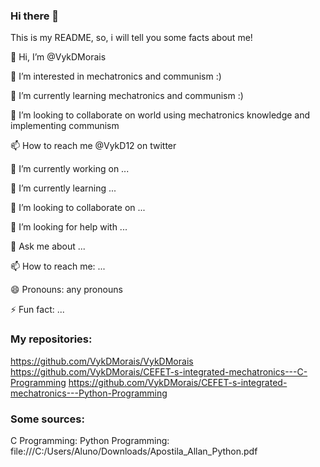 ### Hi there 👋

This is my README, so, i will tell you some facts about me!

👋 Hi, I’m @VykDMorais

👀 I’m interested in mechatronics and communism :)

🌱 I’m currently learning mechatronics and communism :)

💞️ I’m looking to collaborate on world using mechatronics knowledge and implementing communism

📫 How to reach me @VykD12 on twitter

🔭 I’m currently working on ...

🌱 I’m currently learning ...

👯 I’m looking to collaborate on ...

🤔 I’m looking for help with ...

💬 Ask me about ...

📫 How to reach me: ...

😄 Pronouns: any pronouns

⚡ Fun fact: ...


### My repositories:
https://github.com/VykDMorais/VykDMorais
https://github.com/VykDMorais/CEFET-s-integrated-mechatronics---C-Programming
https://github.com/VykDMorais/CEFET-s-integrated-mechatronics---Python-Programming

### Some sources:
C Programming:
Python Programming: file:///C:/Users/Aluno/Downloads/Apostila_Allan_Python.pdf
